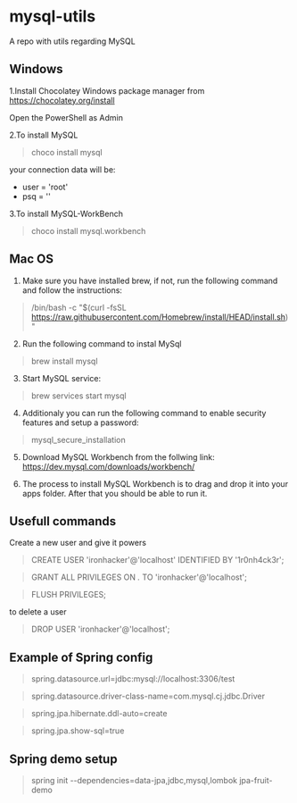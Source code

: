 # mysql-utils
A repo with utils regarding MySQL

## Windows

1.Install Chocolatey Windows package manager from https://chocolatey.org/install


Open the PowerShell as Admin

2.To install MySQL
>choco install mysql

your connection data will be: 
- user = 'root'
- psq = ''

3.To install MySQL-WorkBench
>choco install mysql.workbench

## Mac OS

1. Make sure you have installed brew, if not, run the following command and follow the instructions:

>/bin/bash -c "$(curl -fsSL https://raw.githubusercontent.com/Homebrew/install/HEAD/install.sh)"

2. Run the following command to instal MySql

>brew install mysql

3. Start MySQL service: 
>brew services start mysql

4. Additionaly you can run the following command to enable security features and setup a password:

>mysql_secure_installation

5. Download MySQL Workbench from the follwing link: https://dev.mysql.com/downloads/workbench/

6. The process to install MySQL Workbench is to drag and drop it into your apps folder. After that you should be able to run it.


## Usefull commands

Create a new user and give it powers

>CREATE USER 'ironhacker'@'localhost' IDENTIFIED BY '1r0nh4ck3r';

>GRANT ALL PRIVILEGES ON *.* TO 'ironhacker'@'localhost';

>FLUSH PRIVILEGES;

to delete a user
>DROP USER 'ironhacker'@'localhost';


## Example of Spring config 

>spring.datasource.url=jdbc:mysql://localhost:3306/test
<!-- >spring.datasource.username=
>spring.datasource.password= -->
>spring.datasource.driver-class-name=com.mysql.cj.jdbc.Driver

>spring.jpa.hibernate.ddl-auto=create

>spring.jpa.show-sql=true


## Spring demo setup
>spring init --dependencies=data-jpa,jdbc,mysql,lombok jpa-fruit-demo

